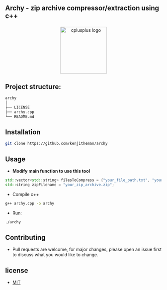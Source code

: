 ## Archy - zip archive compressor/extraction using c++

###

<div align="center">
  <img src="https://cdn.jsdelivr.net/gh/devicons/devicon/icons/cplusplus/cplusplus-original.svg" height="150" alt="cplusplus logo"  />
</div>

###

## Project structure:

```rust
archy
│
├── LICENSE
├── archy.cpp
└── README.md
```

## Installation

```sh
git clone https://github.com/kenjitheman/archy
```

## Usage

- **Modify main function to use this tool**

```c++
std::vector<std::string> filesToCompress = {"your_file_path.txt", "your_file_path_1.txt"}; // can be any number of files
std::string zipFilename = "your_zip_archive.zip";
```

- Compile c++

```sh
g++ archy.cpp -o archy
```

- Run:

```sh
./archy
```

## Contributing

- Pull requests are welcome, for major changes, please open an issue first to
  discuss what you would like to change.

## license

- [MIT](https://choosealicense.com/licenses/mit/)
